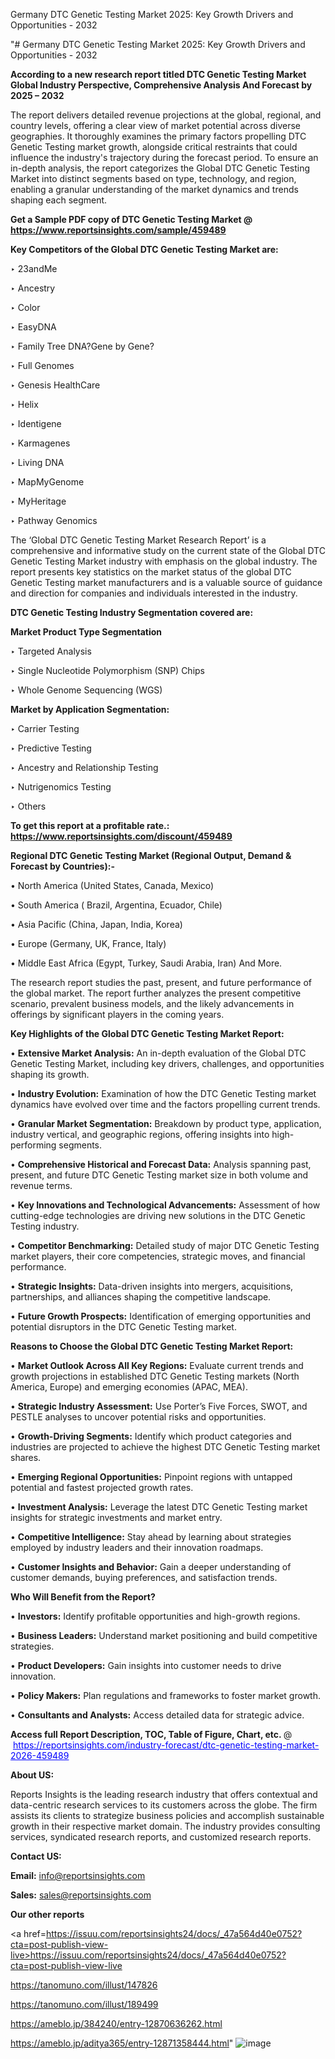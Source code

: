 Germany DTC Genetic Testing Market 2025: Key Growth Drivers and Opportunities - 2032

"# Germany DTC Genetic Testing Market 2025: Key Growth Drivers and Opportunities - 2032

<strong>According to a new research report titled DTC Genetic Testing Market Global Industry Perspective, Comprehensive Analysis And Forecast by 2025 – 2032</strong>

The report delivers detailed revenue projections at the global, regional, and country levels, offering a clear view of market potential across diverse geographies. It thoroughly examines the primary factors propelling DTC Genetic Testing market growth, alongside critical restraints that could influence the industry's trajectory during the forecast period. To ensure an in-depth analysis, the report categorizes the Global DTC Genetic Testing Market into distinct segments based on type, technology, and region, enabling a granular understanding of the market dynamics and trends shaping each segment.

<strong>Get a Sample PDF copy of DTC Genetic Testing Market </strong><strong>@<a href=https://www.reportsinsights.com/sample/459489 style=color:#0000ff;> https://www.reportsinsights.com/sample/459489</a></strong></font>

<strong>Key Competitors of the Global DTC Genetic Testing Market are:</strong>

‣ 23andMe

‣ Ancestry

‣ Color

‣ EasyDNA

‣ Family Tree DNA?Gene by Gene?

‣ Full Genomes

‣ Genesis HealthCare

‣ Helix

‣ Identigene

‣ Karmagenes

‣ Living DNA

‣ MapMyGenome

‣ MyHeritage

‣ Pathway Genomics

The ‘Global DTC Genetic Testing Market Research Report’ is a comprehensive and informative study on the current state of the Global DTC Genetic Testing Market industry with emphasis on the global industry. The report presents key statistics on the market status of the global DTC Genetic Testing market manufacturers and is a valuable source of guidance and direction for companies and individuals interested in the industry.

<strong>DTC Genetic Testing Industry Segmentation covered are:</strong>

<strong>Market Product Type Segmentation</strong>

‣ Targeted Analysis

‣ Single Nucleotide Polymorphism (SNP) Chips

‣ Whole Genome Sequencing (WGS)

<strong>Market by Application Segmentation:</strong>

‣ Carrier Testing

‣ Predictive Testing

‣ Ancestry and Relationship Testing

‣ Nutrigenomics Testing

‣ Others

<strong>To get this report at a profitable rate.: <a href=https://www.reportsinsights.com/discount/459489 style=color:#0000ff;>https://www.reportsinsights.com/discount/459489</a></strong></font>

<strong>Regional DTC Genetic Testing Market (Regional Output, Demand &amp; Forecast by Countries):-</strong>

• North America (United States, Canada, Mexico)

• South America ( Brazil, Argentina, Ecuador, Chile)

• Asia Pacific (China, Japan, India, Korea)

• Europe (Germany, UK, France, Italy)

• Middle East Africa (Egypt, Turkey, Saudi Arabia, Iran) And More.

The research report studies the past, present, and future performance of the global market. The report further analyzes the present competitive scenario, prevalent business models, and the likely advancements in offerings by significant players in the coming years.

<strong>Key Highlights of the Global DTC Genetic Testing Market Report:</strong>

• <strong>Extensive Market Analysis:</strong> An in-depth evaluation of the Global DTC Genetic Testing Market, including key drivers, challenges, and opportunities shaping its growth.

• <strong>Industry Evolution:</strong> Examination of how the DTC Genetic Testing market dynamics have evolved over time and the factors propelling current trends.

• <strong>Granular Market Segmentation:</strong> Breakdown by product type, application, industry vertical, and geographic regions, offering insights into high-performing segments.

• <strong>Comprehensive Historical and Forecast Data:</strong> Analysis spanning past, present, and future DTC Genetic Testing market size in both volume and revenue terms.

• <strong>Key Innovations and Technological Advancements:</strong> Assessment of how cutting-edge technologies are driving new solutions in the DTC Genetic Testing industry.

• <strong>Competitor Benchmarking:</strong> Detailed study of major DTC Genetic Testing market players, their core competencies, strategic moves, and financial performance.

• <strong>Strategic Insights:</strong> Data-driven insights into mergers, acquisitions, partnerships, and alliances shaping the competitive landscape.

• <strong>Future Growth Prospects:</strong> Identification of emerging opportunities and potential disruptors in the DTC Genetic Testing market.

<strong>Reasons to Choose the Global DTC Genetic Testing Market Report:</strong>

• <strong>Market Outlook Across All Key Regions:</strong> Evaluate current trends and growth projections in established DTC Genetic Testing markets (North America, Europe) and emerging economies (APAC, MEA).

• <strong>Strategic Industry Assessment:</strong> Use Porter’s Five Forces, SWOT, and PESTLE analyses to uncover potential risks and opportunities.

• <strong>Growth-Driving Segments:</strong> Identify which product categories and industries are projected to achieve the highest DTC Genetic Testing market shares.

• <strong>Emerging Regional Opportunities:</strong> Pinpoint regions with untapped potential and fastest projected growth rates.

• <strong>Investment Analysis:</strong> Leverage the latest DTC Genetic Testing market insights for strategic investments and market entry.

• <strong>Competitive Intelligence:</strong> Stay ahead by learning about strategies employed by industry leaders and their innovation roadmaps.

• <strong>Customer Insights and Behavior:</strong> Gain a deeper understanding of customer demands, buying preferences, and satisfaction trends.

<strong>Who Will Benefit from the Report?</strong>

• <strong>Investors:</strong> Identify profitable opportunities and high-growth regions.

• <strong>Business Leaders:</strong> Understand market positioning and build competitive strategies.

• <strong>Product Developers:</strong> Gain insights into customer needs to drive innovation.

• <strong>Policy Makers:</strong> Plan regulations and frameworks to foster market growth.

• <strong>Consultants and Analysts:</strong> Access detailed data for strategic advice.
</ul>
<strong>Access full Report Description, TOC, Table of Figure, Chart, etc. </strong>@  <a href=https://reportsinsights.com/industry-forecast/dtc-genetic-testing-market-2026-459489 style=color:#0000ff;>https://reportsinsights.com/industry-forecast/dtc-genetic-testing-market-2026-459489</a></font>

<strong><strong>About US</strong>:</strong>

Reports Insights is the leading research industry that offers contextual and data-centric research services to its customers across the globe. The firm assists its clients to strategize business policies and accomplish sustainable growth in their respective market domain. The industry provides consulting services, syndicated research reports, and customized research reports.

<strong>Contact US:</strong>

<p class=""""><b>Email:</b> <a href=mailto:info@reportsinsights.com>info@reportsinsights.com</a></p>
<p class=""""><b>Sales:</b> <a href=mailto:sales@reportsinsights.com>sales@reportsinsights.com</a></p>

<strong>Our other reports</strong>

<a href=https://issuu.com/reportsinsights24/docs/_47a564d40e0752?cta=post-publish-view-live>https://issuu.com/reportsinsights24/docs/_47a564d40e0752?cta=post-publish-view-live</a>

<a href=https://tanomuno.com/illust/147826>https://tanomuno.com/illust/147826</a>

<a href=https://tanomuno.com/illust/189499>https://tanomuno.com/illust/189499</a>

<a href=https://ameblo.jp/384240/entry-12870636262.html>https://ameblo.jp/384240/entry-12870636262.html</a>

<a href=https://ameblo.jp/aditya365/entry-12871358444.html>https://ameblo.jp/aditya365/entry-12871358444.html</a>"
![image](https://github.com/user-attachments/assets/d4dc5374-0e76-4d8e-aa48-92501fac74ca)
